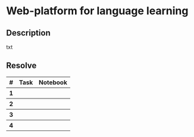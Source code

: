 <h1>Web-platform for language learning</h1>

<h2>Description</h2>
<p>txt</p>

<h2>Resolve</h2>

<table>
  <tr>
    <th>#</th>
    <th>Task</th>
    <th>Notebook</th>
  </tr>
  <tr>
    <th>1</th>
    <th></th>
    <th></th>
  </tr>
  <tr>
    <th>2</th>
    <th></th>
    <th></th>
  </tr>
  <tr>
    <th>3</th>
    <th></th>
    <th></th>
  </tr>
 <tr>
    <th>4</th>
    <th></th>
    <th></th>
  </tr> 
</table>

